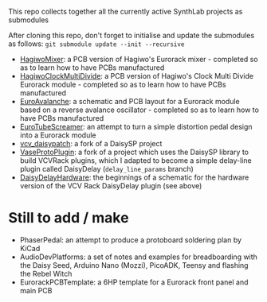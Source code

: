 This repo collects together all the currently active SynthLab projects as submodules

After cloning this repo, don't forget to initialise and update the submodules as follows:
`git submodule update --init --recursive`

- [HagiwoMixer](https://github.com/fablabnk/HigawoMixer): a PCB version of Hagiwo's Eurorack mixer - completed so as to learn how to have PCBs manufactured
- [HagiwoClockMultiDivide](https://github.com/fablabnk/HagiwoClockMultiDivide): a PCB version of Hagiwo's Clock Multi Divide Eurorack module - completed so as to learn how to have PCBs manufactured
- [EuroAvalanche](https://github.com/fablabnk/EuroAvalanche): a schematic and PCB layout for a Eurorack module based on a reverse avalance oscillator - completed so as to learn how to have PCBs manufactured
- [EuroTubeScreamer](https://github.com/fablabnk/EuroTubeScreamer): an attempt to turn a simple distortion pedal design into a Eurorack module
- [vcv_daisypatch](https://github.com/fablabnk/vcv_daisypatch): a fork of a DaisySP project
- [VaseProtoPlugin](https://github.com/fablabnk/VaseProtoPlugin): a fork of a project which uses the DaisySP library to build VCVRack plugins, which I adapted to become a simple delay-line plugin called DaisyDelay (`delay_line_params` branch)
- [DaisyDelayHardware](https://github.com/fablabnk/DaisyDelayHardware): the beginnings of a schematic for the hardware version of the VCV Rack DaisyDelay plugin (see above)

# Still to add / make
- PhaserPedal: an attempt to produce a protoboard soldering plan by KiCad
- AudioDevPlatforms: a set of notes and examples for breadboarding with the Daisy Seed, Arduino Nano (Mozzi), PicoADK, Teensy and flashing the Rebel Witch
- EurorackPCBTemplate: a 6HP template for a Eurorack front panel and main PCB
